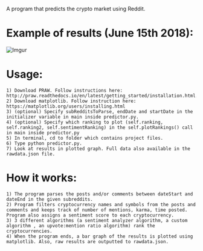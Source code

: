 A program that predicts the crypto market using Reddit.

# Example of results (June 15th 2018):
![Imgur](https://i.imgur.com/YH9cOVg.png)

# Usage:
	1) Download PRAW. Follow instructions here: http://praw.readthedocs.io/en/latest/getting_started/installation.html.
	2) Download matplotlib. Follow instruction here: https://matplotlib.org/users/installing.html
	3) (optional) Specify subRedditsToParse, endDate and startDate in the initializer variable in main inside predictor.py.
	4) (optional) Specify which ranking to plot (self.ranking, self.ranking2, self.sentimentRanking) in the self.plotRankings() call in main inside predictor.py
 	5) In terminal, cd to folder which contains project files.
	6) Type python predictor.py.
	7) Look at results in plotted graph. Full data also available in the rawdata.json file.

# How it works:
	1) The program parses the posts and/or comments between dateStart and dateEnd in the given subreddits.
	2) Program filters cryptocurrency names and symbols from the posts and comments and keeps track of number of mentions, karma, time posted. Program also assigns a sentiment score to each cryptocurrency.
	3) 3 different algorithms (a sentiment analyzer algorithm, a custom algorithm , an upvote:mention ratio algorithm) rank the cryptocurrencies.
	4) When the program ends, a bar graph of the results is plotted using matplotlib. Also, raw results are outputted to rawdata.json.
        
     

